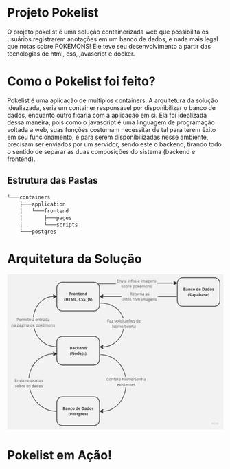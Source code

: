 # Projeto Pokelist

O projeto pokelist é uma solução containerizada web que possibilita os usuários registrarem anotações em um banco de dados, e nada mais legal que notas sobre POKEMONS! Ele teve seu desenvolvimento a partir das tecnologias de html, css, javascript e docker.

# Como o Pokelist foi feito?

Pokelist é uma aplicação de multiplos containers. A arquitetura da solução idealiazada, seria um container responsável por disponibilizar o banco de dados, enquanto outro ficaria com a aplicação em si. Ela foi idealizada dessa maneira, pois como o javascript é uma linguagem de programação voltada a web, suas funções costumam necessitar de tal para terem êxito em seu funcionamento, e para serem disponibilizadas nesse ambiente, precisam ser enviados por um servidor, sendo este o backend, tirando todo o sentido de separar as duas composições do sistema (backend e frontend).

## Estrutura das Pastas

```
└───containers
    ├───application
    |   └───frontend
    |       ├───pages
    |       └───scripts
    └───postgres
```

# Arquitetura da Solução
![Pokelist](https://github.com/IgorSFG/Modulo7/blob/main/pond2/Pokelist.jpg)

# Pokelist em Ação!
